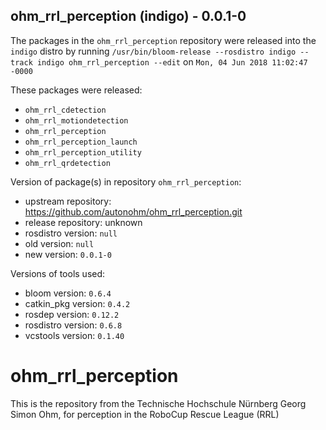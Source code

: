 ## ohm_rrl_perception (indigo) - 0.0.1-0

The packages in the `ohm_rrl_perception` repository were released into the `indigo` distro by running `/usr/bin/bloom-release --rosdistro indigo --track indigo ohm_rrl_perception --edit` on `Mon, 04 Jun 2018 11:02:47 -0000`

These packages were released:
- `ohm_rrl_cdetection`
- `ohm_rrl_motiondetection`
- `ohm_rrl_perception`
- `ohm_rrl_perception_launch`
- `ohm_rrl_perception_utility`
- `ohm_rrl_qrdetection`

Version of package(s) in repository `ohm_rrl_perception`:

- upstream repository: https://github.com/autonohm/ohm_rrl_perception.git
- release repository: unknown
- rosdistro version: `null`
- old version: `null`
- new version: `0.0.1-0`

Versions of tools used:

- bloom version: `0.6.4`
- catkin_pkg version: `0.4.2`
- rosdep version: `0.12.2`
- rosdistro version: `0.6.8`
- vcstools version: `0.1.40`


# ohm_rrl_perception
This is the repository from the Technische Hochschule Nürnberg Georg Simon Ohm, for perception in the RoboCup Rescue League (RRL)
